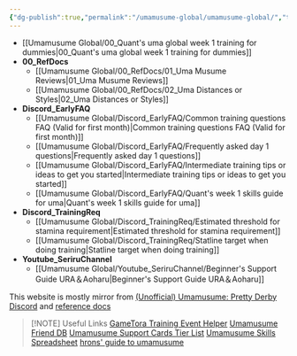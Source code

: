 ```yaml
---
{"dg-publish":true,"permalink":"/umamusume-global/umamusume-global/","tags":["gardenEntry"],"created":"2025-06-28T00:33:41.001+07:00","updated":"2025-07-21T00:40:25.637+07:00"}
---
```



- [[Umamusume Global/00_Quant's uma global week 1 training for dummies\|00_Quant's uma global week 1 training for dummies]]
- **00_RefDocs**
	- [[Umamusume Global/00_RefDocs/01_Uma Musume Reviews\|01_Uma Musume Reviews]]
	- [[Umamusume Global/00_RefDocs/02_Uma Distances or Styles\|02_Uma Distances or Styles]]
- **Discord_EarlyFAQ**
	- [[Umamusume Global/Discord_EarlyFAQ/Common training questions FAQ (Valid for first month)\|Common training questions FAQ (Valid for first month)]]
	- [[Umamusume Global/Discord_EarlyFAQ/Frequently asked day 1 questions\|Frequently asked day 1 questions]]
	- [[Umamusume Global/Discord_EarlyFAQ/Intermediate training tips or ideas to get you started\|Intermediate training tips or ideas to get you started]]
	- [[Umamusume Global/Discord_EarlyFAQ/Quant's week 1 skills guide for uma\|Quant's week 1 skills guide for uma]]
- **Discord_TrainingReq**
	- [[Umamusume Global/Discord_TrainingReq/Estimated threshold for stamina requirement\|Estimated threshold for stamina requirement]]
	- [[Umamusume Global/Discord_TrainingReq/Statline target when doing training\|Statline target when doing training]]
- **Youtube_SeriruChannel**
	- [[Umamusume Global/Youtube_SeriruChannel/Beginner's Support Guide URA＆Aoharu\|Beginner's Support Guide URA＆Aoharu]]



This website is mostly mirror from [(Unofficial) Umamusume: Pretty Derby Discord](https://discord.gg/umamusume) and [reference docs](https://docs.google.com/document/d/11X2P7pLuh-k9E7PhRiD20nDX22rNWtCpC1S4IMx_8pQ)

> [!NOTE] Useful Links
> [GameTora Training Event Helper](https://gametora.com/umamusume/training-event-helper)
> [Umamusume Friend DB](https://uma-global.pure-db.com/#/search)
> [Umamusume Support Cards Tier List](https://euophrys.github.io/uma-tiers/#/global)
> [Umamusume Skills Spreadsheet](https://docs.google.com/spreadsheets/u/0/d/1oB3eTvKqREtJDWJL0q80O_VjBcpOmRl5xE0z5fZKgFY/htmlview) 
> [hrons' guide to umamusume](https://docs.google.com/document/d/1Zt6J-ktC9UFFPjD3ifc_-fmjzx1TAsXzlR9vVGCR5Jg)